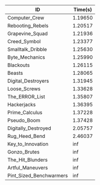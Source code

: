 |ID|Time(s)|
|-|-|
|Computer_Crew|1.19650|
|Rebooting_Rebels|1.20517|
|Grapevine_Squad|1.21936|
|Creed_Symbol|1.23377|
|Smalltalk_Dribble|1.25630|
|Byte_Mechanics|1.25990|
|Blackouts|1.26115|
|Beasts|1.28065|
|Digital_Destroyers|1.31945|
|Loose_Screws|1.33628|
|The_ERROR_List|1.35807|
|Hackerjacks|1.36395|
|Prime_Calculus|1.37228|
|Pseudo_Boom|1.37428|
|Digitally_Destroyed|2.05757|
|Rug_Heed_Bend|2.46037|
|Key_to_Innovation|inf|
|Gonzo_Brutes|inf|
|The_Hit_Blunders|inf|
|Artful_Maneuvers|inf|
|Pint_Sized_Benchwarmers|inf|
